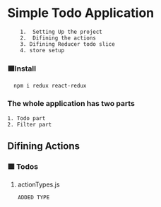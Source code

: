 # Simple Todo Application
        1.  Setting Up the project
        2.  Difining the actions
        3. Difining Reducer todo slice
        4. store setup
 
### 🟩Install 
      npm i redux react-redux

### The whole application has two parts
    1. Todo part
    2. Filter part

## Difining Actions 

### 🟩 Todos 

 1. actionTypes.js

        ADDED TYPE
            


